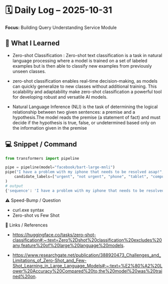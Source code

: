 # 🗓️ Daily Log – 2025-10-31

**Focus:** Building Query Understanding Service Module

## 🧠 What I Learned

- Zero-shot Classification : Zero-shot text classification is a task in natural language processing where a model is trained on a set of labeled examples but is then able to classify new examples from previously unseen classes.

- zero-shot classification enables real-time decision-making, as models can quickly generalize to new classes without additional training. This scalability and adaptability make zero-shot classification a powerful tool for developing robust and versatile AI models.

- Natural Language Inference (NLI) is the task of determining the logical relationship between two given sentences: a premise and a hypothesis.The model reads the premise (a statement of fact) and must decide if the hypothesis is true, false, or undetermined based only on the information given in the premise


## 💻 Snippet / Command

```py
from transformers import pipeline

pipe = pipeline(model="facebook/bart-large-mnli")
pipe("I have a problem with my iphone that needs to be resolved asap!",
    candidate_labels=["urgent", "not urgent", "phone", "tablet", "computer"],
)
# output
{'sequence': 'I have a problem with my iphone that needs to be resolved asap!!', 'labels': ['urgent', 'phone', 'computer', 'not urgent', 'tablet'], 'scores': [0.504, 0.479, 0.013, 0.003, 0.002]}
```

⚠️ Speed-Bump / Question

- curl.exe syntax
- Zero-shot vs Few Shot

🔗 Links / References

- https://huggingface.co/tasks/zero-shot-classification#:~:text=Zero%2Dshot%20classification%20excludes%20any,feature%20of%20large%20language%20models.

- https://www.researchgate.net/publication/388920473_Challenges_and_Limitations_of_Zero-Shot_and_Few-Shot_Learning_in_Large_Language_Models#:~:text=%E2%80%A2%20Lower%20Accuracy%20Compared%20to,the%20model%20was%20trained%20on.
